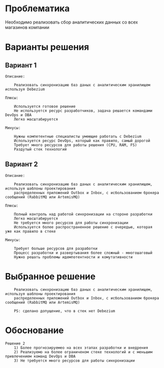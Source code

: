 # Проблематика

Необходимо реализовать сбор аналитических данных со всех магазинов компании

# Варианты решения

## Вариант 1

    Описание:

        Реализовать синхронизацию баз даных с аналитическим хранилищем используя Debezium

    Плюсы:
        
        Используется готовое решение
        Не используется ресурс разработчиков, задача решается командами DevOps и DBA
        Легко масштабируется
        
    Минусы:
        
        Нужны компетентные специалисты умеющие работать с Debezium
        Используется ресурс DevOps, который как правило, самый дорогой
        Требует много ресурсов для работы решения (CPU, RAM, FS)
        Раздутый стек технологий

## Вариант 2

    Описание:

        Реализовать синхронизацию баз даных с аналитическим хранилищем, используя шаблоны проектирования
        распределенных приложений Outbox и Inbox, с исбользованием брокера сообщений (RabbitMQ или ArtemisMQ)

    Плюсы:
        
        Полный контроль над работой синхронизации на стороне разработки
        Легко масштабируется
        Не требуется много ресурсов для работы синхронизации
        Используется более распространенное решение с очередью, которая уже как правило в стеке
        
    Минусы:
        
        Требует больше ресурсов для разработки
        Процесс разработки и развертывания более сложный - многошаговый
        Нужно решать проблемы идемпотентности и комутативности

# Выбранное решение

        Реализовать синхронизацию баз даных с аналитическим хранилищем, используя шаблоны проектирования
        распределенных приложений Outbox и Inbox, с исбользованием брокера сообщений (RabbitMQ или ArtemisMQ)
        
        PS: сделано допущение, что в стек нет Debezium

# Обоснование

    Решение 2
        1) Более прогнозируемео на всех этапах разработки и внедрения
        2) Реализуемо на более ограниченом стеке технологий и с меньшим привлечением команд DevOps и DBA
        3) Не требуется много ресурсов для работы синхронизации